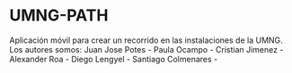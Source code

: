 # UMNG-PATH
Aplicación móvil para crear un recorrido en las instalaciones de la UMNG.
Los autores somos:
  Juan Jose Potes -
  Paula Ocampo -
  Cristian Jimenez -
  Alexander Roa -
  Diego Lengyel -
  Santiago Colmenares -
